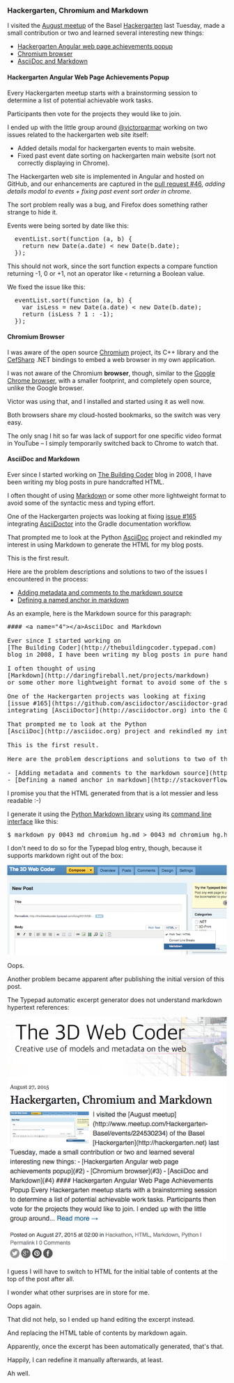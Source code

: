 <head>
<title>The 3D Web Coder</title>
<meta http-equiv="Content-Type" content="text/html; charset=utf-8"/>
<link rel="stylesheet" type="text/css" href="3dwc.css"/>
<script src="run_prettify.js" type="text/javascript"></script>
<!--
<script src="https://google-code-prettify.googlecode.com/svn/loader/run_prettify.js" type="text/javascript"></script>
-->
</head>

<!---

- asciidoc - use asciidoc to write html and other docs, maybe also slide shows using slidy

- asciidoc easy web site framework

-->


### Hackergarten, Chromium and Markdown

I visited the
[August meetup](http://www.meetup.com/Hackergarten-Basel/events/224530234) of the Basel
[Hackergarten](http://hackergarten.net) last Tuesday, made a small contribution or two and learned several interesting new things:

- [Hackergarten Angular web page achievements popup](#2)
- [Chromium browser](#3)
- [AsciiDoc and Markdown](#4)


#### <a name="2"></a>Hackergarten Angular Web Page Achievements Popup

Every Hackergarten meetup starts with a brainstorming session to determine a list of potential achievable work tasks.

Participants then vote for the projects they would like to join.

I ended up with the little group around [@victorparmar](https://github.com/victorparmar) working on two issues related to the hackergarten web site itself:

- Added details modal for hackergarten events to main website.
- Fixed past event date sorting on hackergarten main website (sort not correctly displaying in Chrome).

The Hackergarten web site is implemented in Angular and hosted on GitHub, and our enhancements are captured in the
[pull request #46](https://github.com/hackergarten/hackergarten.github.io/pull/46), *adding details modal to events + fixing past event sort order in chrome*.

The sort problem really was a bug, and Firefox does something rather strange to hide it.

Events were being sorted by date like this:

<pre class="prettyprint">
  eventList.sort(function (a, b) {
    return new Date(a.date) < new Date(b.date);
  });
</pre>

This should not work, since the sort function expects a compare function returning -1, 0 or +1, not an operator like `<` returning a Boolean value.

We fixed the issue like this:

<pre class="prettyprint">
  eventList.sort(function (a, b) {
    var isLess = new Date(a.date) < new Date(b.date);
    return (isLess ? 1 : -1);
  });
</pre>



#### <a name="3"></a>Chromium Browser

I was aware of the open source [Chromium](https://www.chromium.org) project, its C++ library and the [CefSharp](https://github.com/cefsharp/CefSharp) .NET bindings to embed a web browser in my own application.

I was not aware of the Chromium **browser**, though, similar to the [Google Chrome browser](http://www.google.com/chrome), with a smaller footprint, and completely open source, unlike the Google browser.

Victor was using that, and I installed and started using it as well now.

Both browsers share my cloud-hosted bookmarks, so the switch was very easy.

The only snag I hit so far was lack of support for one specific video format in YouTube &ndash; I simply temporarily switched back to Chrome to watch that.


#### <a name="4"></a>AsciiDoc and Markdown

Ever since I started working on
[The Building Coder](http://thebuildingcoder.typepad.com)
blog in 2008, I have been writing my blog posts in pure handcrafted HTML.

I often thought of using
[Markdown](http://daringfireball.net/projects/markdown)
or some other more lightweight format to avoid some of the syntactic mess and typing effort.

One of the Hackergarten projects was looking at fixing
[issue #165](https://github.com/asciidoctor/asciidoctor-gradle-plugin/issues/166)
integrating [AsciiDoctor](http://asciidoctor.org) into the Gradle documentation workflow.

That prompted me to look at the Python
[AsciiDoc](http://asciidoc.org) project and rekindled my interest in using Markdown to generate the HTML for my blog posts.

This is the first result.

Here are the problem descriptions and solutions to two of the issues I encountered in the process:

- [Adding metadata and comments to the markdown source](http://stackoverflow.com/questions/4823468/store-comments-in-markdown-syntax)
- [Defining a named anchor in markdown](http://stackoverflow.com/questions/5319754/cross-reference-named-anchor-in-markdown)

As an example, here is the Markdown source for this paragraph:

<pre class="prettyprint">
#### &lt;a name="4"&gt;&lt;/a&gt;AsciiDoc and Markdown

Ever since I started working on
[The Building Coder](http://thebuildingcoder.typepad.com)
blog in 2008, I have been writing my blog posts in pure handcrafted HTML.

I often thought of using
[Markdown](http://daringfireball.net/projects/markdown)
or some other more lightweight format to avoid some of the syntactic mess and typing effort.

One of the Hackergarten projects was looking at fixing
[issue #165](https://github.com/asciidoctor/asciidoctor-gradle-plugin/issues/166)
integrating [AsciiDoctor](http://asciidoctor.org) into the Gradle documentation workflow.

That prompted me to look at the Python
[AsciiDoc](http://asciidoc.org) project and rekindled my interest in using Markdown to generate the HTML for my blog posts.

This is the first result.

Here are the problem descriptions and solutions to two of the issues I encountered in the process:

- [Adding metadata and comments to the markdown source](http://stackoverflow.com/questions/4823468/store-comments-in-markdown-syntax)
- [Defining a named anchor in markdown](http://stackoverflow.com/questions/5319754/cross-reference-named-anchor-in-markdown)
</pre>

I promise you that the HTML generated from that is a lot messier and less readable  :-)

I generate it using the [Python Markdown library](https://pythonhosted.org/Markdown) using its [command line interface](https://pythonhosted.org/Markdown/cli.html) like this:

<pre class="prettyprint">
$ markdown_py 0043_md_chromium_hg.md > 0043_md_chromium_hg.html
</pre>

I don't need to do so for the Typepad blog entry, though, because it supports markdown right out of the box:

<center>
<img src="img/typepad_markdown.png" alt="Typepad Markdown" width="600"/>
</center>

Oops.

Another problem became apparent after publishing the initial version of this post.

The Typepad automatic excerpt generator does not understand markdown hypertext references:

<center>
<img src="img/typepad_md_preview.png" alt="Typepad Markdown" width="600"/>
</center>

I guess I will have to switch to HTML for the initial table of contents at the top of the post after all.

I wonder what other surprises are in store for me.

Oops again.

That did not help, so I ended up hand editing the excerpt instead.

And replacing the HTML table of contents by markdown again.

Apparently, once the excerpt has been automatically generated, that's that.

Happily, I can redefine it manually afterwards, at least.

Ah well.
